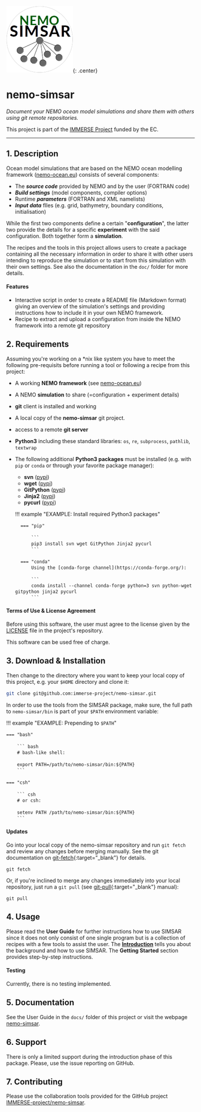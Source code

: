 ![simsar_logo](docs/img/simsar_logo.png){: .center}

# nemo-simsar

*Document your NEMO ocean model simulations and share them with others using git remote repositories.*

<!--//<img src="docs/img/simsar_ProcedureOverview.png" alt="simsar_ProcedureOverview"  />//-->

This project is part of the [IMMERSE Project](http://immerse-ocean.eu/) funded by the EC.

-----

## 1. Description

Ocean model simulations that are based on the NEMO ocean modelling framework ([nemo-ocean.eu](https://www.nemo-ocean.eu)) consists of several components:

* The ***source code*** provided by NEMO and by the user (FORTRAN code)
* ***Build settings*** (model components, compiler options)
* Runtime ***parameters*** (FORTRAN and XML namelists)
* ***Input data*** fIles (e.g. grid, bathymetry, boundary conditions, initialisation)

While the first two components define a certain "**configuration**", the latter two  provide the details for a specific **experiment** with the said configuration. Both together form a **simulation**.

<!--//<img src="docs/img/simsar_SimulationPackage.png" alt="simsar_SimulationPackage"  />//-->

The recipes and the tools in this project allows users to create a package containing all the necessary information in order to share it with other users intending to reproduce the simulation or to start from this simulation with their own settings.  See also the documentation in the `doc/` folder for more details.



#### Features

* Interactive script in order to create a README file (Markdown format) giving an overview of the simulation's settings and providing instructions how to include it in your own NEMO framework.
* Recipe to extract and upload a configuration from inside the NEMO framework into a remote git repository

## 2. Requirements

Assuming you're working on a *nix like system you have to meet the following pre-requisits before running a tool or following a recipe from this project:

* A working **NEMO framework** (see [nemo-ocean.eu](https://www.nemo-ocean.eu)) 
* A NEMO **simulation** to share (=configuration + experiment details)
* **git** client is installed and working
* A local copy of the **nemo-simsar** git project.
* access to a remote **git server**
* **Python3** including these standard libraries: `os`, `re`, `subprocess`, `pathlib`, `textwrap`
* The following additional **Python3 packages** must be installed (e.g. with `pip` or `conda` or  through your favorite package manager):
    * **svn** ([pypi](https://pypi.org/project/svn/))
    * **wget** ([pypi](https://pypi.org/project/wget/))
    * **GitPython** ([pypi](https://pypi.org/project/GitPython/))
    * **Jinja2** ([pypi](https://pypi.org/project/Jinja2/))
    * **pycurl** ([pypi](https://pypi.org/project/pycurl/))

    !!! example "EXAMPLE: Install required Python3 packages"

        === "pip"
        
            ```
            pip3 install svn wget GitPython Jinja2 pycurl 
            ```
        
        === "conda"
            Using the [conda-forge channel](https://conda-forge.org/):
            
            ```
            conda install --channel conda-forge python=3 svn python-wget gitpython jinja2 pycurl 
            ```



#### Terms of Use & License Agreement

Before using this software, the user must agree to the license given by the [LICENSE](LICENSE) file in the project's repository. 

This software can be used free of charge. 



## 3. Download & Installation

Then change to the directory where you want to keep your local copy of this project, e.g. your `$HOME` directory and clone it:

```bash
git clone git@github.com:immerse-project/nemo-simsar.git
```

In order to use the tools from the SIMSAR package, make sure, the full path to `nemo-simsar/bin` is part of your `$PATH` environment variable:

!!! example "EXAMPLE: Prepending to <code>$PATH</code>"

    === "bash"
    
        ``` bash
        # bash-like shell:
        
        export PATH=/path/to/nemo-simsar/bin:${PATH}
        ```
    
    === "csh"
    
        ``` csh
        # or csh:
        
        setenv PATH /path/to/nemo-simsar/bin:${PATH}
        ```



#### Updates

Go into your local copy of the nemo-simsar repository and run `git fetch` and review any changes before merging manually. See the git documentation on [git-fetch](https://git-scm.com/docs/git-fetch){:target="_blank"} for details.

```
git fetch
```

Or, if you're inclined to merge any changes immediately into your local repository, just run a `git pull` (see [git-pull](https://git-scm.com/docs/git-pull){:target="_blank"} manual):

```
git pull
```





## 4. Usage

Please read the **User Guide** for further instructions how to use SIMSAR since it does not only consist of one single program but is a collection of recipes with a few tools to assist the user. The **[Introduction](introduction.md)** tells you about the background and how to use SIMSAR. The **Getting Started** section provides step-by-step instructions. 



#### Testing

Currently, there is no testing implemented.



## 5. Documentation

See the User Guide in the `docs/` folder of this project or visit the webpage [nemo-simsar](https://mscheinert.github.io/simsar).



## 6. Support

There is only a limited support during the introduction phase of this package. Please, use the issue reporting on GitHub.



## 7. Contributing

Please use the collaboration tools provided for the GitHub project [IMMERSE-project/nemo-simsar](https://github.com/immerse-project/nemo-simsar).